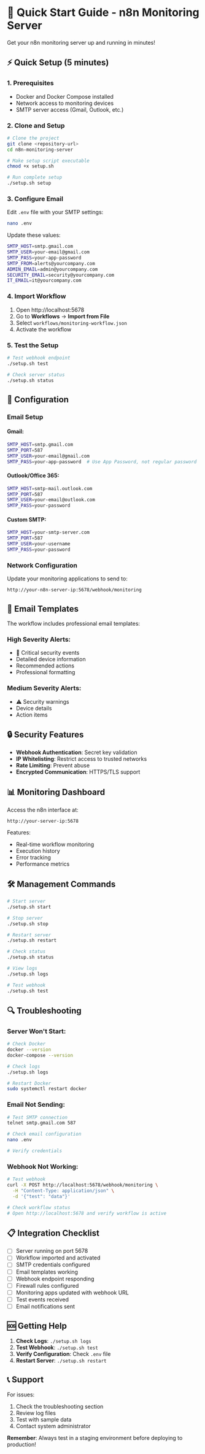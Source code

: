 # 🚀 Quick Start Guide - n8n Monitoring Server

Get your n8n monitoring server up and running in minutes!

## ⚡ Quick Setup (5 minutes)

### **1. Prerequisites**
- Docker and Docker Compose installed
- Network access to monitoring devices
- SMTP server access (Gmail, Outlook, etc.)

### **2. Clone and Setup**
```bash
# Clone the project
git clone <repository-url>
cd n8n-monitoring-server

# Make setup script executable
chmod +x setup.sh

# Run complete setup
./setup.sh setup
```

### **3. Configure Email**
Edit `.env` file with your SMTP settings:
```bash
nano .env
```

Update these values:
```bash
SMTP_HOST=smtp.gmail.com
SMTP_USER=your-email@gmail.com
SMTP_PASS=your-app-password
SMTP_FROM=alerts@yourcompany.com
ADMIN_EMAIL=admin@yourcompany.com
SECURITY_EMAIL=security@yourcompany.com
IT_EMAIL=it@yourcompany.com
```

### **4. Import Workflow**
1. Open http://localhost:5678
2. Go to **Workflows** → **Import from File**
3. Select `workflows/monitoring-workflow.json`
4. Activate the workflow

### **5. Test the Setup**
```bash
# Test webhook endpoint
./setup.sh test

# Check server status
./setup.sh status
```

## 🔧 Configuration

### **Email Setup**

#### **Gmail:**
```bash
SMTP_HOST=smtp.gmail.com
SMTP_PORT=587
SMTP_USER=your-email@gmail.com
SMTP_PASS=your-app-password  # Use App Password, not regular password
```

#### **Outlook/Office 365:**
```bash
SMTP_HOST=smtp-mail.outlook.com
SMTP_PORT=587
SMTP_USER=your-email@outlook.com
SMTP_PASS=your-password
```

#### **Custom SMTP:**
```bash
SMTP_HOST=your-smtp-server.com
SMTP_PORT=587
SMTP_USER=your-username
SMTP_PASS=your-password
```

### **Network Configuration**

Update your monitoring applications to send to:
```
http://your-n8n-server-ip:5678/webhook/monitoring
```

## 📧 Email Templates

The workflow includes professional email templates:

### **High Severity Alerts:**
- 🚨 Critical security events
- Detailed device information
- Recommended actions
- Professional formatting

### **Medium Severity Alerts:**
- ⚠️ Security warnings
- Device details
- Action items

## 🔒 Security Features

- **Webhook Authentication**: Secret key validation
- **IP Whitelisting**: Restrict access to trusted networks
- **Rate Limiting**: Prevent abuse
- **Encrypted Communication**: HTTPS/TLS support

## 📊 Monitoring Dashboard

Access the n8n interface at:
```
http://your-server-ip:5678
```

Features:
- Real-time workflow monitoring
- Execution history
- Error tracking
- Performance metrics

## 🛠️ Management Commands

```bash
# Start server
./setup.sh start

# Stop server
./setup.sh stop

# Restart server
./setup.sh restart

# Check status
./setup.sh status

# View logs
./setup.sh logs

# Test webhook
./setup.sh test
```

## 🔍 Troubleshooting

### **Server Won't Start:**
```bash
# Check Docker
docker --version
docker-compose --version

# Check logs
./setup.sh logs

# Restart Docker
sudo systemctl restart docker
```

### **Email Not Sending:**
```bash
# Test SMTP connection
telnet smtp.gmail.com 587

# Check email configuration
nano .env

# Verify credentials
```

### **Webhook Not Working:**
```bash
# Test webhook
curl -X POST http://localhost:5678/webhook/monitoring \
  -H "Content-Type: application/json" \
  -d '{"test": "data"}'

# Check workflow status
# Open http://localhost:5678 and verify workflow is active
```

## 📋 Integration Checklist

- [ ] Server running on port 5678
- [ ] Workflow imported and activated
- [ ] SMTP credentials configured
- [ ] Email templates working
- [ ] Webhook endpoint responding
- [ ] Firewall rules configured
- [ ] Monitoring apps updated with webhook URL
- [ ] Test events received
- [ ] Email notifications sent

## 🆘 Getting Help

1. **Check Logs**: `./setup.sh logs`
2. **Test Webhook**: `./setup.sh test`
3. **Verify Configuration**: Check `.env` file
4. **Restart Server**: `./setup.sh restart`

## 📞 Support

For issues:
1. Check the troubleshooting section
2. Review log files
3. Test with sample data
4. Contact system administrator

**Remember**: Always test in a staging environment before deploying to production! 